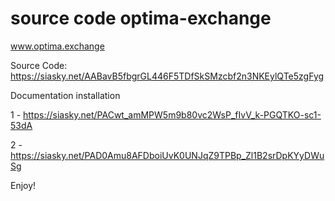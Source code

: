 # source code optima-exchange
www.optima.exchange

Source Code: https://siasky.net/AABavB5fbgrGL446F5TDfSkSMzcbf2n3NKEylQTe5zgFyg

Documentation installation

1 - https://siasky.net/PACwt_amMPW5m9b80vc2WsP_fIvV_k-PGQTKO-sc1-53dA

2 - https://siasky.net/PAD0Amu8AFDboiUvK0UNJqZ9TPBp_Zl1B2srDpKYyDWuSg

Enjoy!
